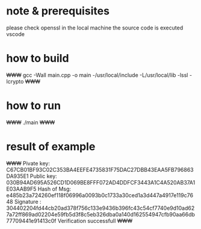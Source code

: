 # note & prerequisites
please check openssl in the local machine
the source code is executed vscode

# how to build
₩₩₩
gcc -Wall main.cpp -o main -/usr/local/include -L/usr/local/lib -lssl -lcrypto
₩₩₩

# how to run
₩₩₩
./main
₩₩₩

# result of example
₩₩₩
Pivate key: C67CB01BF93C02C353BA4EEFE4735831F75DAC27DBB43EAA5FB796863DA935E1
Public key: 030B94AD695A526CD1D069BE8FFF072AD4DDFCF3443A1C4A520AB37A1E03AAB9F5
Hash of Msg: e485b23a724260ef118f06996a0093b0c1733a30ced1a3d447a4917e119c7648
Signature     : 304402204fd44cb20ad378f756c133e9436b396fc43c54cf7740e9d10ad627a72ff869ad02204e59fb5d3f8c5eb326dba0a140d162554947cfb90aa66db77709441e91413c0f
Verification    successfulI
₩₩₩
